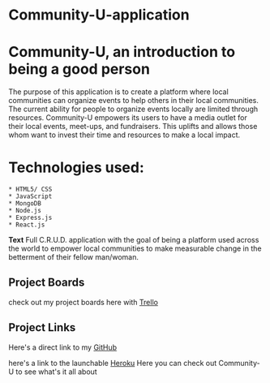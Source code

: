 # Community-U-application

# Community-U, an introduction to being a good person

The purpose of this application is to create a platform where local communities can organize events to help others in their local communities. The current ability for people to organize events locally are limited through resources. Community-U empowers its users to have a media outlet for their local events, meet-ups, and fundraisers. This uplifts and allows those whom want to invest their time and resources to make a local impact.

# Technologies used:

    * HTML5/ CSS
    * JavaScript
    * MongoDB
    * Node.js
    * Express.js
    * React.js

**Text** Full C.R.U.D. application with the goal of being a platform used across the world to empower local communities to make measurable change in the betterment of their fellow man/woman.


## Project Boards 
 check out my project boards here with [Trello](https://trello.com/b/ofP3GHRy/project-3-community-u)

## Project Links
Here's a direct link to my [GitHub](https://github.com/theunsungdesigner/project-3-community-u)
 
 here's a link to the launchable [Heroku](https://community-u-2.herokuapp.com/)
    Here you can check out Community-U to see what's it all about  

   
    
